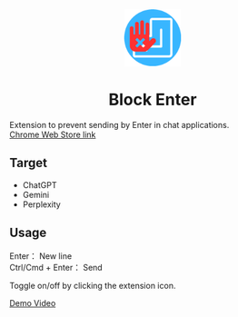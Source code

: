 <div align="center">
  <img src="assets/icon.png" alt="Block Enter" width="100px">
  <h1 style="color: hsl(, 100%, 50%);">Block Enter</h1>
</div>

Extension to prevent sending by Enter in chat applications. \
[Chrome Web Store link](https://chrome.google.com/webstore/detail/block-enter/epcbggfjoekpdmenggjelljjegjdbpog)

## Target

- ChatGPT
- Gemini
- Perplexity

## Usage

Enter： New line \
Ctrl/Cmd + Enter： Send

Toggle on/off by clicking the extension icon.

[Demo Video](https://www.youtube.com/watch?v=qracBb9PGDk)
